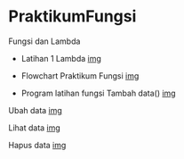 # PraktikumFungsi
Fungsi dan Lambda

- Latihan 1 Lambda
[img](inputlambdalatihan1.png)


- Flowchart Praktikum Fungsi
[img](FlowchartFungsi.png)

- Program latihan fungsi
Tambah data()
[img](tambahdata.png)

Ubah data 
[img](ubahdata.png)

Lihat data
[img](Lihatdata.png)

Hapus data
[img](hapusdata.png)

